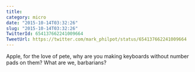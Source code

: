 ```yaml
---
title: 
category: micro
date: "2015-10-14T03:32:26"
slug: "2015-10-14T03:32:26"
TwitterId: 654137662241009664
TweetUrl: https://twitter.com/mark_philpot/status/654137662241009664
---
```


Apple, for the love of pete, why are you making keyboards without number pads on
them? What are we, barbarians?
